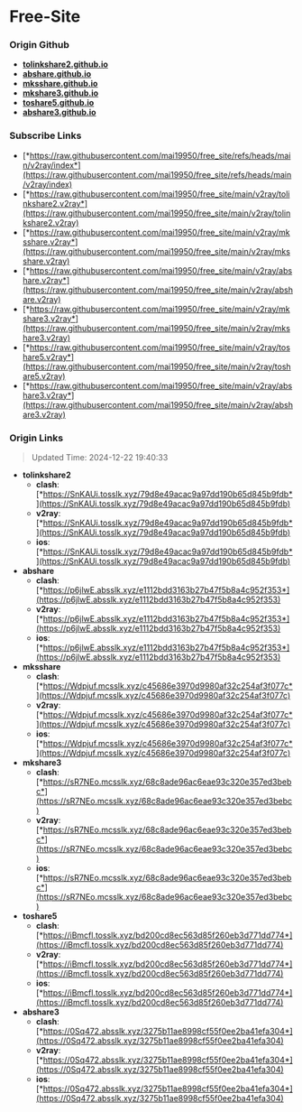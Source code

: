 # Free-Site

### Origin Github

- [**tolinkshare2.github.io**](https://github.com/tolinkshare2/tolinkshare2.github.io)
- [**abshare.github.io**](https://github.com/abshare/abshare.github.io)
- [**mksshare.github.io**](https://github.com/mksshare/mksshare.github.io)
- [**mkshare3.github.io**](https://github.com/mkshare3/mkshare3.github.io)
- [**toshare5.github.io**](https://github.com/toshare5/toshare5.github.io)
- [**abshare3.github.io**](https://github.com/abshare3/abshare3.github.io)

### Subscribe Links

- [*https://raw.githubusercontent.com/mai19950/free_site/refs/heads/main/v2ray/index*](https://raw.githubusercontent.com/mai19950/free_site/refs/heads/main/v2ray/index)
- [*https://raw.githubusercontent.com/mai19950/free_site/main/v2ray/tolinkshare2.v2ray*](https://raw.githubusercontent.com/mai19950/free_site/main/v2ray/tolinkshare2.v2ray)
- [*https://raw.githubusercontent.com/mai19950/free_site/main/v2ray/mksshare.v2ray*](https://raw.githubusercontent.com/mai19950/free_site/main/v2ray/mksshare.v2ray)
- [*https://raw.githubusercontent.com/mai19950/free_site/main/v2ray/abshare.v2ray*](https://raw.githubusercontent.com/mai19950/free_site/main/v2ray/abshare.v2ray)
- [*https://raw.githubusercontent.com/mai19950/free_site/main/v2ray/mkshare3.v2ray*](https://raw.githubusercontent.com/mai19950/free_site/main/v2ray/mkshare3.v2ray)
- [*https://raw.githubusercontent.com/mai19950/free_site/main/v2ray/toshare5.v2ray*](https://raw.githubusercontent.com/mai19950/free_site/main/v2ray/toshare5.v2ray)
- [*https://raw.githubusercontent.com/mai19950/free_site/main/v2ray/abshare3.v2ray*](https://raw.githubusercontent.com/mai19950/free_site/main/v2ray/abshare3.v2ray)

### Origin Links

> Updated Time: 2024-12-22 19:40:33

- **tolinkshare2**
  - **clash**: [*https://SnKAUi.tosslk.xyz/79d8e49acac9a97dd190b65d845b9fdb*](https://SnKAUi.tosslk.xyz/79d8e49acac9a97dd190b65d845b9fdb)
  - **v2ray**: [*https://SnKAUi.tosslk.xyz/79d8e49acac9a97dd190b65d845b9fdb*](https://SnKAUi.tosslk.xyz/79d8e49acac9a97dd190b65d845b9fdb)
  - **ios**: [*https://SnKAUi.tosslk.xyz/79d8e49acac9a97dd190b65d845b9fdb*](https://SnKAUi.tosslk.xyz/79d8e49acac9a97dd190b65d845b9fdb)
- **abshare**
  - **clash**: [*https://p6jlwE.absslk.xyz/e1112bdd3163b27b47f5b8a4c952f353*](https://p6jlwE.absslk.xyz/e1112bdd3163b27b47f5b8a4c952f353)
  - **v2ray**: [*https://p6jlwE.absslk.xyz/e1112bdd3163b27b47f5b8a4c952f353*](https://p6jlwE.absslk.xyz/e1112bdd3163b27b47f5b8a4c952f353)
  - **ios**: [*https://p6jlwE.absslk.xyz/e1112bdd3163b27b47f5b8a4c952f353*](https://p6jlwE.absslk.xyz/e1112bdd3163b27b47f5b8a4c952f353)
- **mksshare**
  - **clash**: [*https://Wdpjuf.mcsslk.xyz/c45686e3970d9980af32c254af3f077c*](https://Wdpjuf.mcsslk.xyz/c45686e3970d9980af32c254af3f077c)
  - **v2ray**: [*https://Wdpjuf.mcsslk.xyz/c45686e3970d9980af32c254af3f077c*](https://Wdpjuf.mcsslk.xyz/c45686e3970d9980af32c254af3f077c)
  - **ios**: [*https://Wdpjuf.mcsslk.xyz/c45686e3970d9980af32c254af3f077c*](https://Wdpjuf.mcsslk.xyz/c45686e3970d9980af32c254af3f077c)
- **mkshare3**
  - **clash**: [*https://sR7NEo.mcsslk.xyz/68c8ade96ac6eae93c320e357ed3bebc*](https://sR7NEo.mcsslk.xyz/68c8ade96ac6eae93c320e357ed3bebc)
  - **v2ray**: [*https://sR7NEo.mcsslk.xyz/68c8ade96ac6eae93c320e357ed3bebc*](https://sR7NEo.mcsslk.xyz/68c8ade96ac6eae93c320e357ed3bebc)
  - **ios**: [*https://sR7NEo.mcsslk.xyz/68c8ade96ac6eae93c320e357ed3bebc*](https://sR7NEo.mcsslk.xyz/68c8ade96ac6eae93c320e357ed3bebc)
- **toshare5**
  - **clash**: [*https://iBmcfl.tosslk.xyz/bd200cd8ec563d85f260eb3d771dd774*](https://iBmcfl.tosslk.xyz/bd200cd8ec563d85f260eb3d771dd774)
  - **v2ray**: [*https://iBmcfl.tosslk.xyz/bd200cd8ec563d85f260eb3d771dd774*](https://iBmcfl.tosslk.xyz/bd200cd8ec563d85f260eb3d771dd774)
  - **ios**: [*https://iBmcfl.tosslk.xyz/bd200cd8ec563d85f260eb3d771dd774*](https://iBmcfl.tosslk.xyz/bd200cd8ec563d85f260eb3d771dd774)
- **abshare3**
  - **clash**: [*https://0Sq472.absslk.xyz/3275b11ae8998cf55f0ee2ba41efa304*](https://0Sq472.absslk.xyz/3275b11ae8998cf55f0ee2ba41efa304)
  - **v2ray**: [*https://0Sq472.absslk.xyz/3275b11ae8998cf55f0ee2ba41efa304*](https://0Sq472.absslk.xyz/3275b11ae8998cf55f0ee2ba41efa304)
  - **ios**: [*https://0Sq472.absslk.xyz/3275b11ae8998cf55f0ee2ba41efa304*](https://0Sq472.absslk.xyz/3275b11ae8998cf55f0ee2ba41efa304)
